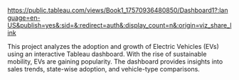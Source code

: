 https://public.tableau.com/views/Book1_17570936480850/Dashboard1?:language=en-US&publish=yes&:sid=&:redirect=auth&:display_count=n&:origin=viz_share_link

This project analyzes the adoption and growth of Electric Vehicles (EVs) using an interactive Tableau dashboard.
With the rise of sustainable mobility, EVs are gaining popularity. The dashboard provides insights into sales trends, state-wise adoption, and vehicle-type comparisons.
